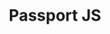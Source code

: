 ---
layout: category
title: Passport JS
category: passport-js
permalink: /categories/passport-js/
breadcrumb: Passport JS
---